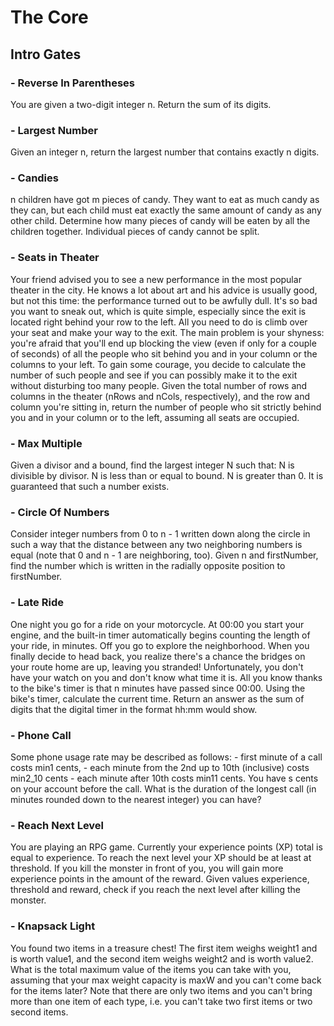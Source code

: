 # The Core
## Intro Gates
### - Reverse In Parentheses
<p>
You are given a two-digit integer n. Return the sum of its digits.
</p>

### - Largest Number
<p>
Given an integer n, return the largest number that contains exactly n digits.
</p>

### - Candies
<p>
n children have got m pieces of candy. They want to eat as much candy as they can, but each child must eat exactly the same amount of candy as any other child. Determine how many pieces of candy will be eaten by all the children together. Individual pieces of candy cannot be split.
</p>

### - Seats in Theater
<p>
Your friend advised you to see a new performance in the most popular theater in the city. He knows a lot about art and his advice is usually good, but not this time: the performance turned out to be awfully dull. It's so bad you want to sneak out, which is quite simple, especially since the exit is located right behind your row to the left. All you need to do is climb over your seat and make your way to the exit.
The main problem is your shyness: you're afraid that you'll end up blocking the view (even if only for a couple of seconds) of all the people who sit behind you and in your column or the columns to your left. To gain some courage, you decide to calculate the number of such people and see if you can possibly make it to the exit without disturbing too many people.
Given the total number of rows and columns in the theater (nRows and nCols, respectively), and the row and column you're sitting in, return the number of people who sit strictly behind you and in your column or to the left, assuming all seats are occupied.
</p>

### - Max Multiple
<p>
Given a divisor and a bound, find the largest integer N such that:
N is divisible by divisor.
N is less than or equal to bound.
N is greater than 0.
It is guaranteed that such a number exists.
</p>

### - Circle Of Numbers
<p>
Consider integer numbers from 0 to n - 1 written down along the circle in such a way that the distance between any two neighboring numbers is equal (note that 0 and n - 1 are neighboring, too).
Given n and firstNumber, find the number which is written in the radially opposite position to firstNumber.
</p>

### - Late Ride
<p>
One night you go for a ride on your motorcycle. At 00:00 you start your engine, and the built-in timer automatically begins counting the length of your ride, in minutes. Off you go to explore the neighborhood.
When you finally decide to head back, you realize there's a chance the bridges on your route home are up, leaving you stranded! Unfortunately, you don't have your watch on you and don't know what time it is. All you know thanks to the bike's timer is that n minutes have passed since 00:00.
Using the bike's timer, calculate the current time. Return an answer as the sum of digits that the digital timer in the format hh:mm would show.
</p>

### - Phone Call
<p>
Some phone usage rate may be described as follows:
- first minute of a call costs min1 cents,
- each minute from the 2nd up to 10th (inclusive) costs min2_10 cents
- each minute after 10th costs min11 cents.
You have s cents on your account before the call. What is the duration of the longest call (in minutes rounded down to the nearest integer) you can have?
</p>

### - Reach Next Level
<p>
You are playing an RPG game. Currently your experience points (XP) total is equal to experience. To reach the next level your XP should be at least at threshold. If you kill the monster in front of you, you will gain more experience points in the amount of the reward.
Given values experience, threshold and reward, check if you reach the next level after killing the monster.
</p>

### - Knapsack Light
<p>
You found two items in a treasure chest! The first item weighs weight1 and is worth value1, and the second item weighs weight2 and is worth value2. What is the total maximum value of the items you can take with you, assuming that your max weight capacity is maxW and you can't come back for the items later?
Note that there are only two items and you can't bring more than one item of each type, i.e. you can't take two first items or two second items.
</p>

